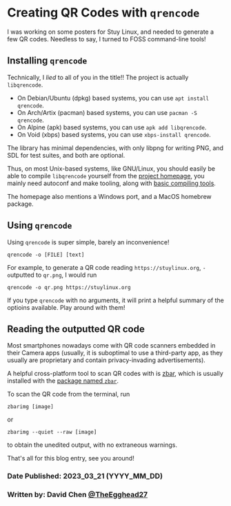 # Creating QR Codes with `qrencode`

I was working on some posters for Stuy Linux, and needed to generate a few QR codes.
Needless to say, I turned to FOSS command-line tools!

## Installing `qrencode`

Technically, I _lied_ to all of you in the title!! The project is actually `libqrencode`.

-   On Debian/Ubuntu (dpkg) based systems, you can use `apt install qrencode`.
-   On Arch/Artix (pacman) based systems, you can use `pacman -S qrencode`.
-   On Alpine (apk) based systems, you can use `apk add libqrencode`.
-   On Void (xbps) based systems, you can use `xbps-install qrencode`.

The library has minimal dependencies, with only libpng for writing PNG, and SDL for test suites, and both are optional.

Thus, on most Unix-based systems, like GNU/Linux, you should easily be able to compile `libqrencode` yourself from the [project homepage](https://fukuchi.org/works/qrencode/), you mainly need autoconf and make tooling, along with [basic compiling tools](install_gcc).

The homepage also mentions a Windows port, and a MacOS homebrew package.

## Using `qrencode`

Using `qrencode` is super simple, barely an inconvenience!

```shell
qrencode -o [FILE] [text]
```

For example, to generate a QR code reading `https://stuylinux.org`, `-o`utputted to `qr.png`, I would run

```shell
qrencode -o qr.png https://stuylinux.org
```

If you type `qrencode` with no arguments, it will print a helpful summary of the optioins available. Play around with them!

## Reading the outputted QR code

Most smartphones nowadays come with QR code scanners embedded in their Camera apps (usually, it is suboptimal to use a third-party app, as they usually are proprietary and contain privacy-invading advertisements).

A helpful cross-platform tool to scan QR codes with is [zbar](https://zbar.sourceforge.net/), which is usually installed with the [package named `zbar`](https://repology.org/project/zbar/versions).

To scan the QR code from the terminal, run

```shell
zbarimg [image]
```

or

```shell
zbarimg --quiet --raw [image]
```

to obtain the unedited output, with no extraneous warnings.

That's all for this blog entry, see you around!

### Date Published: 2023_03_21 (YYYY_MM_DD)

### Written by: David Chen [@TheEgghead27](https://github.com/TheEgghead27)
